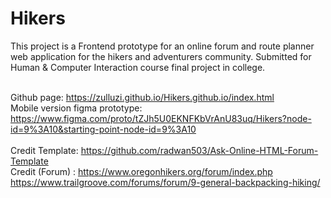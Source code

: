 <h1>Hikers</h1>
This project is a Frontend prototype for an online forum and route planner web application for the hikers and adventurers community. Submitted for Human & Computer Interaction course final project in college. <br>
<br>

Github page: https://zulluzi.github.io/Hikers.github.io/index.html <br>
Mobile version figma prototype: https://www.figma.com/proto/tZJh5U0EKNFKbVrAnU83uq/Hikers?node-id=9%3A10&starting-point-node-id=9%3A10 <br><br>
Credit Template: https://github.com/radwan503/Ask-Online-HTML-Forum-Template <br>
Credit (Forum) : https://www.oregonhikers.org/forum/index.php <br> https://www.trailgroove.com/forums/forum/9-general-backpacking-hiking/
